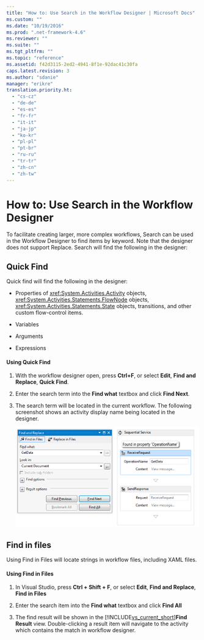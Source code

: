 ```yaml
---
title: "How to: Use Search in the Workflow Designer | Microsoft Docs"
ms.custom: ""
ms.date: "10/19/2016"
ms.prod: ".net-framework-4.6"
ms.reviewer: ""
ms.suite: ""
ms.tgt_pltfrm: ""
ms.topic: "reference"
ms.assetid: f42d3115-2ed2-4941-8f1e-92dac41c30fa
caps.latest.revision: 3
ms.author: "sdanie"
manager: "erikre"
translation.priority.ht: 
  - "cs-cz"
  - "de-de"
  - "es-es"
  - "fr-fr"
  - "it-it"
  - "ja-jp"
  - "ko-kr"
  - "pl-pl"
  - "pt-br"
  - "ru-ru"
  - "tr-tr"
  - "zh-cn"
  - "zh-tw"
---
```

# How to: Use Search in the Workflow Designer
To facilitate creating larger, more complex workflows, Search can be used in the Workflow Designer to find items by keyword. Note that the designer does not support Replace. Search will find the following in the designer:  
  
## Quick Find  
 Quick find will find the following in the designer:  
  
-   Properties of <xref:System.Activities.Activity> objects, <xref:System.Activities.Statements.FlowNode> objects, <xref:System.Activities.Statements.State> objects, transitions, and other custom flow-control items.  
  
-   Variables  
  
-   Arguments  
  
-   Expressions  
  
#### Using Quick Find  
  
1.  With the workflow designer open, press **Ctrl+F**, or select **Edit**, **Find and Replace**, **Quick Find**.  
  
2.  Enter the search term into the **Find what** textbox and click **Find Next**.  
  
3.  The search term will be located in the current workflow. The following screenshot shows an activity display name being located in the designer.  
  
     ![Search result in the Workflow Designer](../workflow-designer/media/designersearch.png "DesignerSearch")  
  
## Find in files  
 Using Find in Files will locate strings in workflow files, including XAML files.  
  
#### Using Find in Files  
  
1.  In Visual Studio, press **Ctrl + Shift + F**, or select **Edit**, **Find and Replace**, **Find in Files**  
  
2.  Enter the search item into the **Find what** textbox and click **Find All**  
  
3.  The find result will be shown in the [!INCLUDE[vs_current_short](../code-quality/includes/vs_current_short_md.md)]**Find Result** view. Double-clicking a result item will navigate to the activity which contains the match in workflow designer.
